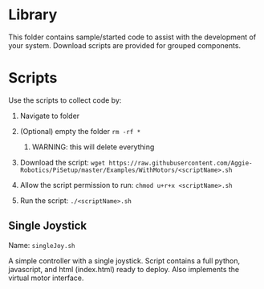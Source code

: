 # Library

This folder contains sample/started code to assist with the development of your system. Download scripts are provided for grouped components.

# Scripts

Use the scripts to collect code by:

1. Navigate to folder
1. (Optional) empty the folder `rm -rf *`
    1. WARNING: this will delete everything
1. Download the script: `wget https://raw.githubusercontent.com/Aggie-Robotics/PiSetup/master/Examples/WithMotors/<scriptName>.sh`
1. Allow the script permission to run: `chmod u+r+x <scriptName>.sh`

1. Run the script: `./<scriptName>.sh`

## Single Joystick 

Name: `singleJoy.sh`

A simple controller with a single joystick. Script contains a full python, javascript, and html (index.html) ready to deploy. Also implements the virtual motor interface.